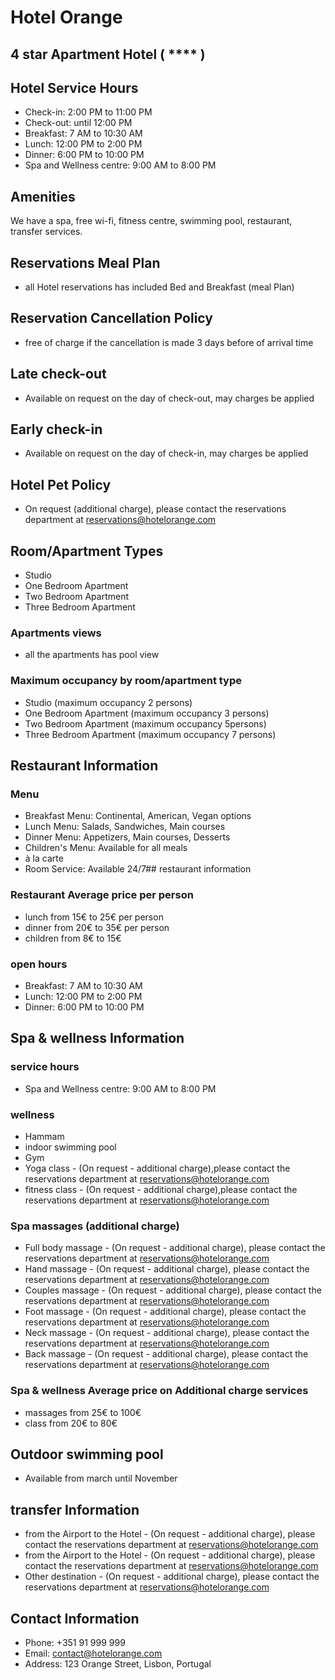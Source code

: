 # Hotel Orange
## 4 star Apartment Hotel ( **** )

## Hotel Service Hours
- Check-in: 2:00 PM to 11:00 PM
- Check-out: until 12:00 PM
- Breakfast: 7 AM to 10:30 AM
- Lunch: 12:00 PM to 2:00 PM
- Dinner: 6:00 PM to 10:00 PM
- Spa and Wellness centre: 9:00 AM to 8:00 PM

## Amenities
We have a spa, free wi-fi, fitness centre, swimming pool, restaurant, transfer services.

## Reservations Meal Plan
- all Hotel reservations has included Bed and Breakfast (meal Plan)

## Reservation Cancellation Policy
- free of charge if the cancellation is made 3 days before of arrival time

## Late check-out
- Available on request on the day of check-out, may charges be applied

## Early check-in
- Available on request on the day of check-in, may charges be applied

## Hotel Pet Policy
- On request (additional charge), please contact the reservations department at reservations@hotelorange.com

## Room/Apartment Types
- Studio
- One Bedroom Apartment
- Two Bedroom Apartment
- Three Bedroom Apartment
### Apartments views
- all the apartments has pool view 
### Maximum occupancy by room/apartment type
- Studio (maximum occupancy 2 persons)
- One Bedroom Apartment (maximum occupancy 3 persons)
- Two Bedroom Apartment (maximum occupancy 5persons)
- Three Bedroom Apartment (maximum occupancy 7 persons)

## Restaurant Information
### Menu
- Breakfast Menu: Continental, American, Vegan options
- Lunch Menu: Salads, Sandwiches, Main courses
- Dinner Menu: Appetizers, Main courses, Desserts
- Children's Menu: Available for all meals
- à la carte
- Room Service: Available 24/7## restaurant information
### Restaurant Average price per person 
- lunch from 15€ to 25€ per person 
- dinner from 20€ to 35€ per person 
- children from 8€ to 15€ 
### open hours
- Breakfast: 7 AM to 10:30 AM
- Lunch: 12:00 PM to 2:00 PM
- Dinner: 6:00 PM to 10:00 PM

## Spa & wellness Information
### service hours
- Spa and Wellness centre: 9:00 AM to 8:00 PM
### wellness 
- Hammam
- indoor swimming pool 
- Gym 
- Yoga class - (On request - additional charge),please contact the reservations department at reservations@hotelorange.com
- fitness class - (On request - additional charge),please contact the reservations department at reservations@hotelorange.com
### Spa massages (additional charge)
- Full body massage - (On request - additional charge), please contact the reservations department at reservations@hotelorange.com
- Hand massage - (On request - additional charge), please contact the reservations department at reservations@hotelorange.com
- Couples massage - (On request - additional charge), please contact the reservations department at reservations@hotelorange.com
- Foot massage - (On request - additional charge), please contact the reservations department at reservations@hotelorange.com
- Neck massage - (On request - additional charge), please contact the reservations department at reservations@hotelorange.com
- Back massage - (On request - additional charge), please contact the reservations department at reservations@hotelorange.com
### Spa & wellness Average price on Additional charge services
- massages from 25€ to 100€
- class from 20€ to 80€ 

## Outdoor swimming pool
- Available from march until November

## transfer Information
- from the Airport to the Hotel - (On request - additional charge), please contact the reservations department at reservations@hotelorange.com
- from the Airport to the Hotel - (On request - additional charge), please contact the reservations department at reservations@hotelorange.com
- Other destination - (On request - additional charge), please contact the reservations department at reservations@hotelorange.com

## Contact Information
- Phone: +351 91 999 999
- Email: contact@hotelorange.com
- Address: 123 Orange Street, Lisbon, Portugal
